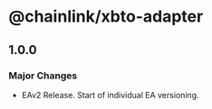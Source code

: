 # @chainlink/xbto-adapter

## 1.0.0

### Major Changes

- EAv2 Release. Start of individual EA versioning.

